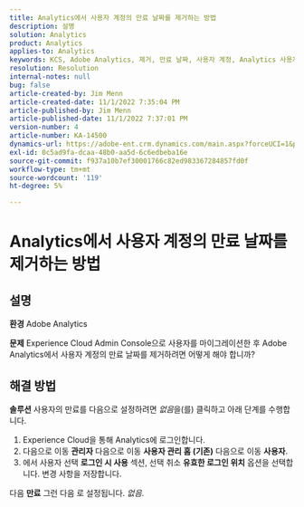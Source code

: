 ```yaml
---
title: Analytics에서 사용자 계정의 만료 날짜를 제거하는 방법
description: 설명
solution: Analytics
product: Analytics
applies-to: Analytics
keywords: KCS, Adobe Analytics, 제거, 만료 날짜, 사용자 계정, Analytics 사용자 관리
resolution: Resolution
internal-notes: null
bug: false
article-created-by: Jim Menn
article-created-date: 11/1/2022 7:35:04 PM
article-published-by: Jim Menn
article-published-date: 11/1/2022 7:37:01 PM
version-number: 4
article-number: KA-14500
dynamics-url: https://adobe-ent.crm.dynamics.com/main.aspx?forceUCI=1&pagetype=entityrecord&etn=knowledgearticle&id=c5295f47-1c5a-ed11-9561-6045bd006a22
exl-id: 0c5ad9fa-dcaa-48b0-aa5d-6c6edbeba16e
source-git-commit: f937a10b7ef30001766c82ed983367284857fd0f
workflow-type: tm+mt
source-wordcount: '119'
ht-degree: 5%

---
```


# Analytics에서 사용자 계정의 만료 날짜를 제거하는 방법

## 설명


<b>환경</b>
Adobe Analytics

<b>문제</b>
Experience Cloud Admin Console으로 사용자를 마이그레이션한 후 Adobe Analytics에서 사용자 계정의 만료 날짜를 제거하려면 어떻게 해야 합니까?


## 해결 방법


<b>솔루션</b>
사용자의 만료를 다음으로 설정하려면 *없음*&#x200B;을(를) 클릭하고 아래 단계를 수행합니다.

1. Experience Cloud을 통해 Analytics에 로그인합니다.
2. 다음으로 이동 <b>관리자</b> 다음으로 이동 <b>사용자 관리 홈 (기존)</b> 다음으로 이동 <b>사용자</b>.
3. 에서 사용자 선택 <b>로그인 시 사용</b> 섹션, 선택 취소 <b>유효한 로그인 위치</b> 옵션을 선택합니다. 변경 사항을 저장합니다.


다음 <b>만료</b> 그런 다음 로 설정됩니다. *없음*.
